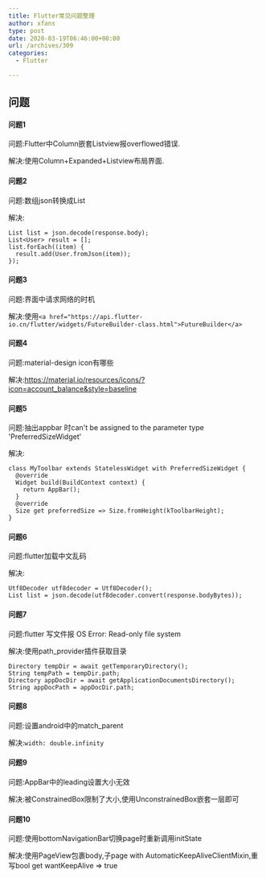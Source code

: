 ```yaml
---
title: Flutter常见问题整理
author: xfans
type: post
date: 2020-03-19T06:46:00+00:00
url: /archives/309
categories:
  - Flutter

---
```

## 问题

#### 问题1

问题:Flutter中Column嵌套Listview报overflowed错误.

解决:使用Column+Expanded+Listview布局界面.

#### 问题2

问题:数组json转换成List

解决:

<pre class="wp-block-preformatted"><code>List list = json.decode(response.body);
List&lt;User&gt; result = [];
list.forEach((item) {
  result.add(User.fromJson(item));
});</code></pre>

#### 问题3

问题:界面中请求网络的时机

解决:使用`<a href="https://api.flutter-io.cn/flutter/widgets/FutureBuilder-class.html">FutureBuilder</a>`

#### 问题4

问题:material-design icon有哪些

解决:<https://material.io/resources/icons/?icon=account_balance&style=baseline>

#### 问题5

问题:抽出appbar 时can't be assigned to the parameter type 'PreferredSizeWidget'

解决:

<pre class="wp-block-preformatted"><code>class MyToolbar extends StatelessWidget with PreferredSizeWidget {
  @override
  Widget build(BuildContext context) {
    return AppBar();
  }
  @override
  Size get preferredSize =&gt; Size.fromHeight(kToolbarHeight);
}</code></pre>

#### 问题6

问题:flutter加载中文乱码

解决:

<pre class="wp-block-preformatted"><code>Utf8Decoder utf8decoder = Utf8Decoder();        
List list = json.decode(utf8decoder.convert(response.bodyBytes));</code></pre>

#### 问题7

问题:flutter 写文件报 OS Error: Read-only file system

解决:使用path_provider插件获取目录

<pre class="wp-block-preformatted"><code>Directory tempDir = await getTemporaryDirectory();
String tempPath = tempDir.path;
Directory appDocDir = await getApplicationDocumentsDirectory();
String appDocPath = appDocDir.path;</code></pre>

#### 问题8

问题:设置android中的match_parent

解决:`width: double.infinity`

#### 问题9

问题:AppBar中的leading设置大小无效

解决:被ConstrainedBox限制了大小,使用UnconstrainedBox嵌套一层即可

#### 问题10

问题:使用bottomNavigationBar切换page时重新调用initState

解决:使用PageView包裹body,子page with AutomaticKeepAliveClientMixin,重写bool get wantKeepAlive => true